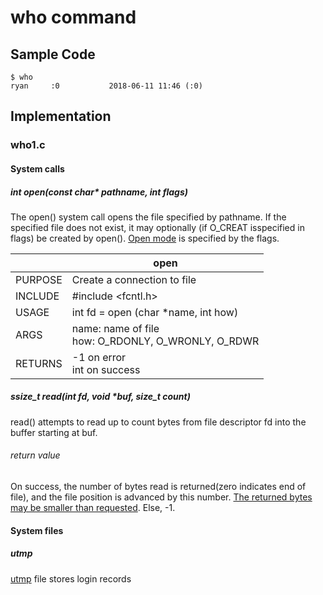 # who command
## Sample Code
```
$ who 
ryan     :0           2018-06-11 11:46 (:0)
```
## Implementation
### who1.c
#### System calls
##### int open(const char* pathname, int flags)
The open() system call opens the file specified by pathname.  If the specified file does not exist, it may optionally (if O_CREAT isspecified in flags) be created by open(). [Open mode](http://man7.org/linux/man-pages/man2/open.2.html) is specified by the flags.


|         	| open                                                                   	|
|---------	|------------------------------------------------------------------------	|
| PURPOSE 	| Create a connection to file                                            	|
| INCLUDE 	| #include <fcntl.h>                                            	|
| USAGE   	| int fd = open (char *name, int how)                           	|
| ARGS    	| name:  name of file    <br>       how:   O_RDONLY, O_WRONLY, O_RDWR 	|
| RETURNS 	| -1  on error    <br>      int on success                          	|

##### ssize_t read(int fd, void *buf, size_t count)
read() attempts to read up to count bytes from file descriptor fd into the buffer starting at buf.
###### return value
On success, the number of bytes read is returned(zero indicates end of file), and the file position is advanced by this number. [The returned bytes may be smaller than requested](http://man7.org/linux/man-pages/man2/read.2.html). Else, -1.
#### System files
##### utmp
[utmp](http://man7.org/linux/man-pages/man5/utmp.5.html) file stores login records
